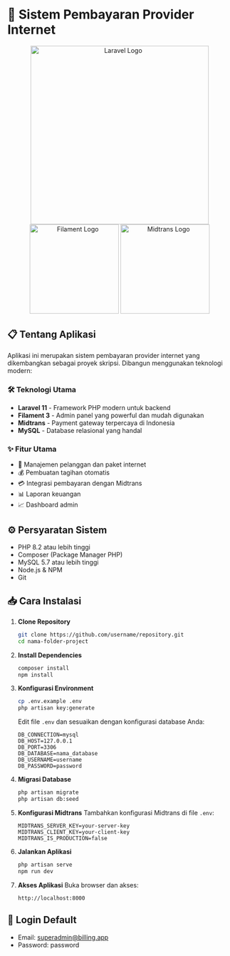 # 🚀 Sistem Pembayaran Provider Internet

<div align="center">
  <img src="https://raw.githubusercontent.com/laravel/art/master/logo-lockup/5%20SVG/2%20CMYK/1%20Full%20Color/laravel-logolockup-cmyk-red.svg" width="400" alt="Laravel Logo">
  <br>
  <img src="https://miro.medium.com/v2/resize:fit:1400/1*DniZ6fmYde6IJ9NCpqL3Mw.jpeg" width="200" alt="Filament Logo">
  <img src="https://encrypted-tbn0.gstatic.com/images?q=tbn:ANd9GcS9zNHtvcIpeFmgp1-vwo9blWt16IHfrmRDyg&s" width="200" alt="Midtrans Logo">
</div>

## 📋 Tentang Aplikasi

Aplikasi ini merupakan sistem pembayaran provider internet yang dikembangkan sebagai proyek skripsi. Dibangun menggunakan teknologi modern:

### 🛠️ Teknologi Utama
- **Laravel 11** - Framework PHP modern untuk backend
- **Filament 3** - Admin panel yang powerful dan mudah digunakan
- **Midtrans** - Payment gateway terpercaya di Indonesia
- **MySQL** - Database relasional yang handal

### ✨ Fitur Utama
- 📱 Manajemen pelanggan dan paket internet
- 💰 Pembuatan tagihan otomatis
- 💳 Integrasi pembayaran dengan Midtrans
- 📊 Laporan keuangan
- 📈 Dashboard admin

## ⚙️ Persyaratan Sistem

- PHP 8.2 atau lebih tinggi
- Composer (Package Manager PHP)
- MySQL 5.7 atau lebih tinggi
- Node.js & NPM
- Git

## 📥 Cara Instalasi

1. **Clone Repository**
   ```bash
   git clone https://github.com/username/repository.git
   cd nama-folder-project
   ```

2. **Install Dependencies**
   ```bash
   composer install
   npm install
   ```

3. **Konfigurasi Environment**
   ```bash
   cp .env.example .env
   php artisan key:generate
   ```
   Edit file `.env` dan sesuaikan dengan konfigurasi database Anda:
   ```env
   DB_CONNECTION=mysql
   DB_HOST=127.0.0.1
   DB_PORT=3306
   DB_DATABASE=nama_database
   DB_USERNAME=username
   DB_PASSWORD=password
   ```

4. **Migrasi Database**
   ```bash
   php artisan migrate
   php artisan db:seed
   ```

5. **Konfigurasi Midtrans**
   Tambahkan konfigurasi Midtrans di file `.env`:
   ```env
   MIDTRANS_SERVER_KEY=your-server-key
   MIDTRANS_CLIENT_KEY=your-client-key
   MIDTRANS_IS_PRODUCTION=false
   ```

6. **Jalankan Aplikasi**
   ```bash
   php artisan serve
   npm run dev
   ```

7. **Akses Aplikasi**
   Buka browser dan akses:
   ```
   http://localhost:8000
   ```

## 🔐 Login Default
- Email: superadmin@billing.app
- Password: password
